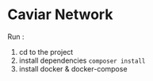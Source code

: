 # Caviar Network

Run :

1. cd to the project 
2. install dependencies
``composer install``
3. install docker & docker-compose

